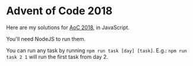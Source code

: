 # Advent of Code 2018

Here are my solutions for [AoC 2018](https://adventofcode.com/2018), in JavaScript.

You'll need NodeJS to run them. 

You can run any task by running `npm run task [day] [task]`. E.g.: `npm run task 2 1` will run the first task from day 2.
